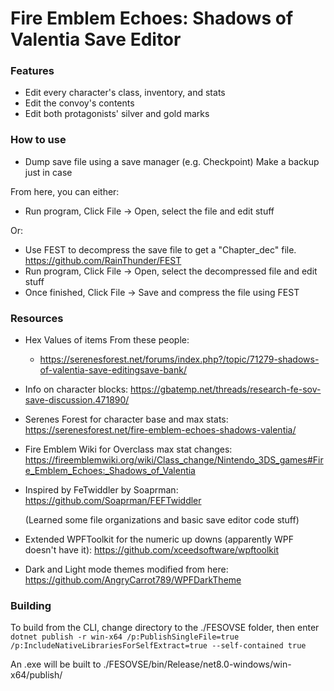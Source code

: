 # Fire Emblem Echoes: Shadows of Valentia Save Editor

### Features
  * Edit every character's class, inventory, and stats
  * Edit the convoy's contents
  * Edit both protagonists' silver and gold marks
  
### How to use
  * Dump save file using a save manager (e.g. Checkpoint) Make a backup just in case

From here, you can either:
  * Run program, Click File -> Open, select the file and edit stuff

Or:
  * Use FEST to decompress the save file to get a "Chapter_dec" file. https://github.com/RainThunder/FEST
  * Run program, Click File -> Open, select the decompressed file and edit stuff
  * Once finished, Click File -> Save and compress the file using FEST

### Resources

  * Hex Values of items From these people:
    * https://serenesforest.net/forums/index.php?/topic/71279-shadows-of-valentia-save-editingsave-bank/

  * Info on character blocks: https://gbatemp.net/threads/research-fe-sov-save-discussion.471890/

  * Serenes Forest for character base and max stats: https://serenesforest.net/fire-emblem-echoes-shadows-valentia/
 
  * Fire Emblem Wiki for Overclass max stat changes: https://fireemblemwiki.org/wiki/Class_change/Nintendo_3DS_games#Fire_Emblem_Echoes:_Shadows_of_Valentia

  * Inspired by FeTwiddler by Soaprman: https://github.com/Soaprman/FEFTwiddler 

    (Learned some file organizations and basic save editor code stuff)

  * Extended WPFToolkit for the numeric up downs (apparently WPF doesn't have it): https://github.com/xceedsoftware/wpftoolkit

  * Dark and Light mode themes modified from here: https://github.com/AngryCarrot789/WPFDarkTheme
  
### Building

To build from the CLI, change directory to the ./FESOVSE folder, then enter `dotnet publish -r win-x64 /p:PublishSingleFile=true /p:IncludeNativeLibrariesForSelfExtract=true --self-contained true`

An .exe will be built to ./FESOVSE/bin/Release/net8.0-windows/win-x64/publish/
